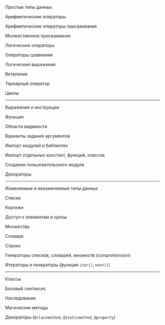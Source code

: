 Простые типы данных

Арифметические операторы

Арифметические операторы присваивания

Множественное присваивание

Логические операторы

Операторы сравнения

Логические выражения

Ветвление

Тернарный оператор

Циклы

---

Выражения и инструкции

Функции

Области видимости

Варианты задания аргументов

Импорт модулей и библиотек

Импорт отдельных констант, функций, классов

Создание пользовательского модуля

Декораторы

---

Изменяемые и неизменяемые типы данных

Списки

Кортежи

Доступ к элементам и срезы

Множества

Словари

Строки

Генераторы списков, словарей, множеств (*comprehension*)

Итераторы и генераторы (функции `iter()`, `next()`)

---

Классы

Базовый синтаксис

Наследование

Магические методы

Декораторы (`@classmethod`, `@staticmethod`, `@property`)
